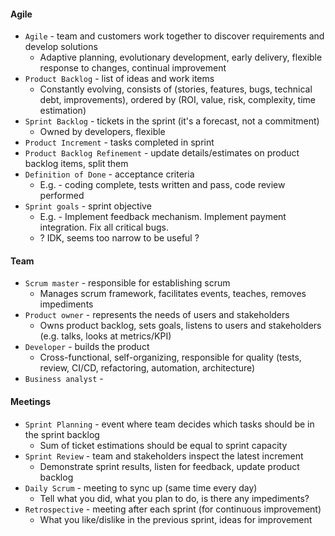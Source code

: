 #### Agile
* `Agile` - team and customers work together to discover requirements and develop solutions
    * Adaptive planning, evolutionary development, early delivery, flexible response to changes, continual improvement
* `Product Backlog` - list of ideas and work items 
    * Constantly evolving, consists of (stories, features, bugs, technical debt, improvements), ordered by (ROI, value, risk, complexity, time estimation)
* `Sprint Backlog` - tickets in the sprint (it's a forecast, not a commitment)
    * Owned by developers, flexible
* `Product Increment` - tasks completed in sprint
* `Product Backlog Refinement` - update details/estimates on product backlog items, split them
* `Definition of Done` - acceptance criteria
    * E.g. - coding complete, tests written and pass, code review performed
* `Sprint goals` - sprint objective 
    * E.g. - Implement feedback mechanism. Implement payment integration. Fix all critical bugs.
    * ? IDK, seems too narrow to be useful ?

#### Team
* `Scrum master` - responsible for establishing scrum
    * Manages scrum framework, facilitates events, teaches, removes impediments
* `Product owner` - represents the needs of users and stakeholders
    * Owns product backlog, sets goals, listens to users and stakeholders (e.g. talks, looks at metrics/KPI)
* `Developer` - builds the product
    * Cross-functional, self-organizing, responsible for quality (tests, review, CI/CD, refactoring, automation, architecture)
* `Business analyst` - 

#### Meetings
* `Sprint Planning` - event where team decides which tasks should be in the sprint backlog
    * Sum of ticket estimations should be equal to sprint capacity
* `Sprint Review` - team and stakeholders inspect the latest increment
    * Demonstrate sprint results, listen for feedback, update product backlog
* `Daily Scrum` - meeting to sync up (same time every day)
    * Tell what you did, what you plan to do, is there any impediments?
* `Retrospective` - meeting after each sprint (for continuous improvement)
    * What you like/dislike in the previous sprint, ideas for improvement
